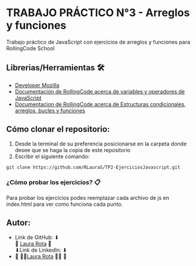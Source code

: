 # TRABAJO PRÁCTICO N°3 - Arreglos y funciones

Trabajo práctico de JavaScript con ejercicios de arreglos y funciones para RollingCode School

## Librerias/Herramientas 🛠
- [Developer Mozilla](https://developer.mozilla.org/es/docs/Web/JavaScript)
- [Documentación de RollingCode acerca de variables y operadores de JavaScript](https://docs.google.com/presentation/d/e/2PACX-1vRwjAw1c3tu59AuFhUHmXO6ToBV1xYXT_jgRuT3PzBnxzlfzVmZfvVZ1jMUjp8a_R7nwL2DCyC2rdsL/pub?start=false&loop=false&delayms=3000&slide=id.p)
- [Documentacion de RollingCode acerca de Estructuras condicionales, arreglos, bucles y funciones](https://docs.google.com/presentation/d/e/2PACX-1vSG0Dyv04Hd7zU4GDjhs4M0hfasm-kEewAD58S7EmGaygepAgKYgQVelrU6pahdsOT2CUboQIEz_XbP/pub?start=false&loop=false&delayms=3000&slide=id.p)

 ## Cómo clonar el repositorio:
1. Desde la terminal de su preferencia posicionarse en la carpeta donde desee que se haga la copia de este repositorio
2. Escribir el siguiente comando:
```
git clone https://github.com/RLauraS/TP2-EjerciciosJavascript.git
```
### ¿Cómo probar los ejercicios? 📋

Para probar los ejercicios podes reemplazar cada archivo de js en index.html para ver como funciona cada punto.

## Autor:
- Link de GitHub: ⬇ <br>
💜 [Laura Rota](https://github.com/RLauraS) 💜<br>
⬇Link de LinkedIn: ⬇ <br>
- 💜 👩‍💻[Laura Rota](https://www.linkedin.com/in/laura-rota-51699b243/?original_referer=) 👩‍💻 💜
